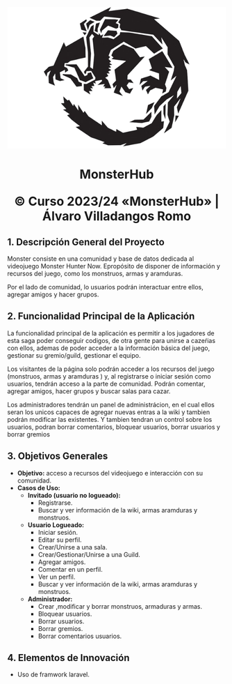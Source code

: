 <p align="center">
<img src="/public/img/monsterHubLogo.png">
</p>


<h1 align="center"> MonsterHub

<p align="center">
  &copy; Curso 2023/24 «MonsterHub» | Álvaro Villadangos Romo
</p>


## 1. Descripción General del Proyecto

Monster consiste en una comunidad y base de datos dedicada al videojuego Monster Hunter Now. Epropósito de disponer de información y recursos del juego, como los monstruos, armas y aramduras.

Por el lado de comunidad, lo usuarios podrán interactuar entre ellos, agregar amigos y hacer grupos.

## 2. Funcionalidad Principal de la Aplicación

La funcionalidad principal de la aplicación es permitir a los jugadores de esta saga poder conseguir codigos, de otra gente para unirse a cazeŕias con ellos, ademas de poder acceder a la información básica del juego, gestionar su gremio/guild, gestionar el equipo.


Los visitantes de la página solo podrán acceder a los recursos del juego (monstruos, armas y aramduras ) y, al registrarse o iniciar sesión como usuarios, tendrán acceso a la parte de comunidad. Podrán comentar, agregar amigos, hacer grupos y buscar salas para cazar. 

Los administradores tendrán un panel de administrácion, en el cual ellos seran los unicos capaces de agregar nuevas entras a la wiki y tambien podrán modificar las existentes. Y tambien tendran un control sobre los usuarios, podran borrar comentarios, bloquear usuarios, borrar usuarios y borrar gremios


## 3. Objetivos Generales

- **Objetivo:** acceso a recursos del videojuego e interacción con su comunidad.
- **Casos de Uso:**
  - **Invitado (usuario no logueado):**
    - Registrarse.
    - Buscar y ver información de la wiki, armas aramduras y monstruos.
  - **Usuario Logueado:**
    - Iniciar sesión.
    - Editar su perfil.
    - Crear/Unirse a una sala. 
    - Crear/Gestionar/Unirse a una Guild.
    - Agregar amigos.
    - Comentar en un perfil.
    - Ver un perfil.
    - Buscar y ver información de la wiki, armas aramduras y monstruos.
  - **Administrador:**
    - Crear ,modificar y borrar monstruos, armaduras y armas.
    - Bloquear usuarios.
    - Borrar usuarios.
    - Borrar gremios.
    - Borrar comentarios usuarios.

## 4. Elementos de Innovación

- Uso de framwork laravel.

